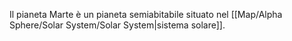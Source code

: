 Il pianeta Marte è un pianeta semiabitabile situato nel [[Map/Alpha Sphere/Solar System/Solar System|sistema solare]].